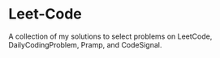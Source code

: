 # Leet-Code

A collection of my solutions to select problems on LeetCode, DailyCodingProblem, Pramp, and CodeSignal.
